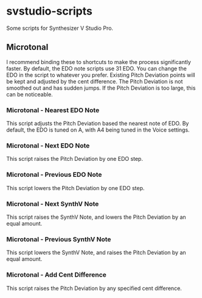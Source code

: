 # svstudio-scripts
 
Some scripts for Synthesizer V Studio Pro.

## Microtonal

I recommend binding these to shortcuts to make the process significantly faster.
By default, the EDO note scripts use 31 EDO. You can change the EDO in the script to whatever you prefer.
Existing Pitch Deviation points will be kept and adjusted by the cent difference.
The Pitch Deviation is not smoothed out and has sudden jumps. If the Pitch Deviation is too large, this can be noticeable.

### Microtonal - Nearest EDO Note

This script adjusts the Pitch Deviation based the nearest note of EDO. By default, the EDO is tuned on A, with A4 being tuned in the Voice settings.

### Microtonal - Next EDO Note

This script raises the Pitch Deviation by one EDO step.

### Microtonal - Previous EDO Note

This script lowers the Pitch Deviation by one EDO step.

### Microtonal - Next SynthV Note

This script raises the SynthV Note, and lowers the Pitch Deviation by an equal amount.

### Microtonal - Previous SynthV Note

This script lowers the SynthV Note, and raises the Pitch Deviation by an equal amount.

### Microtonal - Add Cent Difference

This script raises the Pitch Deviation by any specified cent difference.
